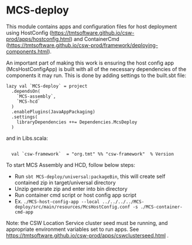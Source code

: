 # MCS-deploy

This module contains apps and configuration files for host deployment using 
HostConfig (https://tmtsoftware.github.io/csw-prod/apps/hostconfig.html) and 
ContainerCmd (https://tmtsoftware.github.io/csw-prod/framework/deploying-components.html).

An important part of making this work is ensuring the host config app (McsHostConfigApp) is built
with all of the necessary dependencies of the components it may run.  This is done by adding settings to the
built.sbt file:

```
lazy val `MCS-deploy` = project
  .dependsOn(
    `MCS-assembly`,
    `MCS-hcd`
  )
  .enablePlugins(JavaAppPackaging)
  .settings(
    libraryDependencies ++= Dependencies.McsDeploy
  )
```

and in Libs.scala:

```

  val `csw-framework`  = "org.tmt" %% "csw-framework"  % Version

```

To start MCS Assembly and HCD, follow below steps:

 - Run `sbt MCS-deploy/universal:packageBin`, this will create self contained zip in target/universal directory
 - Unzip generate zip and enter into bin directory
 - Run container cmd script or host config app script
 - Ex.  `./MCS-host-config-app --local ../../../../MCS-deploy/src/main/resources/McsHostConfig.conf -s ./MCS-container-cmd-app`

Note: the CSW Location Service cluster seed must be running, and appropriate environment variables set to run apps.
See https://tmtsoftware.github.io/csw-prod/apps/cswclusterseed.html .